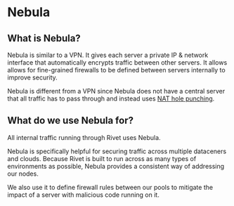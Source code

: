 # Nebula

## What is Nebula?

Nebula is similar to a VPN. It gives each server a private IP & network interface that automatically encrypts traffic between other servers. It allows allows for fine-grained firewalls to be defined between servers internally to improve security.

Nebula is different from a VPN since Nebula does not have a central server that all traffic has to pass through and instead uses [NAT hole punching](https://docs.github.com/en/enterprise-server@3.4/authentication/keeping-your-account-and-data-secure/creating-a-personal-access-token).

## What do we use Nebula for?

All internal traffic running through Rivet uses Nebula.

Nebula is specifically helpful for securing traffic across multiple dataceners and clouds. Because Rivet is built to run across as many types of environments as possible, Nebula provides a consistent way of addressing our nodes.

We also use it to define firewall rules between our pools to mitigate the impact of a server with malicious code running on it.
